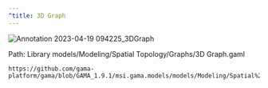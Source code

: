 ```yaml
---
^title: 3D Graph
---
```


![Annotation 2023-04-19 094225_3DGraph](https://user-images.githubusercontent.com/4437331/233005030-c9e1b9e3-f63b-45bc-bce2-4543b58458e2.png)

Path: Library models/Modeling/Spatial Topology/Graphs/3D Graph.gaml

```gaml reference
https://github.com/gama-platform/gama/blob/GAMA_1.9.1/msi.gama.models/models/Modeling/Spatial%20Topology/Graphs/models/3D%20Graph.gaml
```